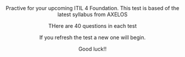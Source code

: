 <div align="center">Practive for your upcoming ITIL 4 Foundation.
This test is based of the latest syllabus from AXELOS

THere are 40 questions in each test

If you refresh the test a new one will begin.

Good luck!!
</div
